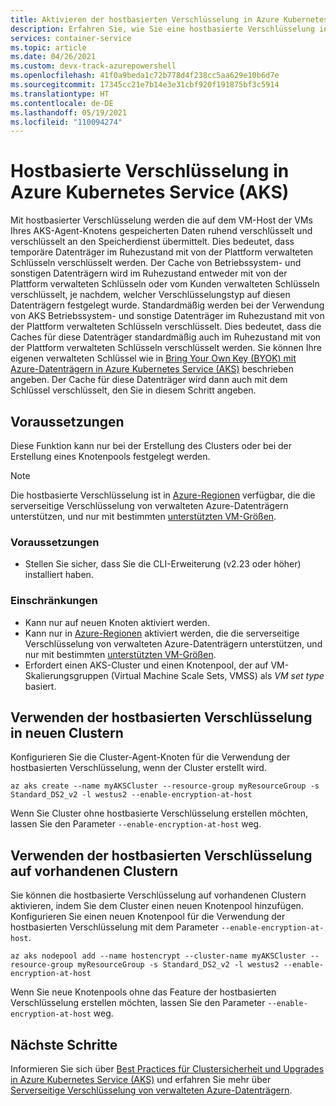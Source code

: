 ```yaml
---
title: Aktivieren der hostbasierten Verschlüsselung in Azure Kubernetes Service (AKS)
description: Erfahren Sie, wie Sie eine hostbasierte Verschlüsselung in einem Azure Kubernetes Service-Cluster (AKS) konfigurieren.
services: container-service
ms.topic: article
ms.date: 04/26/2021
ms.custom: devx-track-azurepowershell
ms.openlocfilehash: 41f0a9beda1c72b778d4f238cc5aa629e10b6d7e
ms.sourcegitcommit: 17345cc21e7b14e3e31cbf920f191875bf3c5914
ms.translationtype: HT
ms.contentlocale: de-DE
ms.lasthandoff: 05/19/2021
ms.locfileid: "110094274"
---
```

# <a name="host-based-encryption-on-azure-kubernetes-service-aks"></a>Hostbasierte Verschlüsselung in Azure Kubernetes Service (AKS)

Mit hostbasierter Verschlüsselung werden die auf dem VM-Host der VMs Ihres AKS-Agent-Knotens gespeicherten Daten ruhend verschlüsselt und verschlüsselt an den Speicherdienst übermittelt. Dies bedeutet, dass temporäre Datenträger im Ruhezustand mit von der Plattform verwalteten Schlüsseln verschlüsselt werden. Der Cache von Betriebssystem- und sonstigen Datenträgern wird im Ruhezustand entweder mit von der Plattform verwalteten Schlüsseln oder vom Kunden verwalteten Schlüsseln verschlüsselt, je nachdem, welcher Verschlüsselungstyp auf diesen Datenträgern festgelegt wurde. Standardmäßig werden bei der Verwendung von AKS Betriebssystem- und sonstige Datenträger im Ruhezustand mit von der Plattform verwalteten Schlüsseln verschlüsselt. Dies bedeutet, dass die Caches für diese Datenträger standardmäßig auch im Ruhezustand mit von der Plattform verwalteten Schlüsseln verschlüsselt werden.  Sie können Ihre eigenen verwalteten Schlüssel wie in [Bring Your Own Key (BYOK) mit Azure-Datenträgern in Azure Kubernetes Service (AKS)](azure-disk-customer-managed-keys.md) beschrieben angeben. Der Cache für diese Datenträger wird dann auch mit dem Schlüssel verschlüsselt, den Sie in diesem Schritt angeben.


## <a name="before-you-begin"></a>Voraussetzungen

Diese Funktion kann nur bei der Erstellung des Clusters oder bei der Erstellung eines Knotenpools festgelegt werden.

> [!NOTE]
> Die hostbasierte Verschlüsselung ist in [Azure-Regionen][supported-regions] verfügbar, die die serverseitige Verschlüsselung von verwalteten Azure-Datenträgern unterstützen, und nur mit bestimmten [unterstützten VM-Größen][supported-sizes].

### <a name="prerequisites"></a>Voraussetzungen


- Stellen Sie sicher, dass Sie die CLI-Erweiterung (v2.23 oder höher) installiert haben.


### <a name="limitations"></a>Einschränkungen

- Kann nur auf neuen Knoten aktiviert werden.
- Kann nur in [Azure-Regionen][supported-regions] aktiviert werden, die die serverseitige Verschlüsselung von verwalteten Azure-Datenträgern unterstützen, und nur mit bestimmten [unterstützten VM-Größen][supported-sizes].
- Erfordert einen AKS-Cluster und einen Knotenpool, der auf VM-Skalierungsgruppen (Virtual Machine Scale Sets, VMSS) als *VM set type* basiert.

## <a name="use-host-based-encryption-on-new-clusters"></a>Verwenden der hostbasierten Verschlüsselung in neuen Clustern

Konfigurieren Sie die Cluster-Agent-Knoten für die Verwendung der hostbasierten Verschlüsselung, wenn der Cluster erstellt wird. 

```azurecli-interactive
az aks create --name myAKSCluster --resource-group myResourceGroup -s Standard_DS2_v2 -l westus2 --enable-encryption-at-host
```

Wenn Sie Cluster ohne hostbasierte Verschlüsselung erstellen möchten, lassen Sie den Parameter `--enable-encryption-at-host` weg.

## <a name="use-host-based-encryption-on-existing-clusters"></a>Verwenden der hostbasierten Verschlüsselung auf vorhandenen Clustern

Sie können die hostbasierte Verschlüsselung auf vorhandenen Clustern aktivieren, indem Sie dem Cluster einen neuen Knotenpool hinzufügen. Konfigurieren Sie einen neuen Knotenpool für die Verwendung der hostbasierten Verschlüsselung mit dem Parameter `--enable-encryption-at-host`.

```azurecli
az aks nodepool add --name hostencrypt --cluster-name myAKSCluster --resource-group myResourceGroup -s Standard_DS2_v2 -l westus2 --enable-encryption-at-host
```

Wenn Sie neue Knotenpools ohne das Feature der hostbasierten Verschlüsselung erstellen möchten, lassen Sie den Parameter `--enable-encryption-at-host` weg.

## <a name="next-steps"></a>Nächste Schritte

Informieren Sie sich über [Best Practices für Clustersicherheit und Upgrades in Azure Kubernetes Service (AKS)][best-practices-security] und erfahren Sie mehr über [Serverseitige Verschlüsselung von verwalteten Azure-Datenträgern](../virtual-machines/disk-encryption.md#encryption-at-host---end-to-end-encryption-for-your-vm-data).


<!-- LINKS - external -->

<!-- LINKS - internal -->
[az-extension-add]: /cli/azure/extension#az_extension_add
[az-extension-update]: /cli/azure/extension#az_extension_update
[best-practices-security]: ./operator-best-practices-cluster-security.md
[supported-regions]: ../virtual-machines/disk-encryption.md#supported-regions
[supported-sizes]: ../virtual-machines/disk-encryption.md#supported-vm-sizes
[azure-cli-install]: /cli/azure/install-azure-cli
[az-feature-register]: /cli/azure/feature#az_feature_register
[az-feature-list]: /cli/azure/feature#az_feature_list
[az-provider-register]: /cli/azure/provider#az_provider_register
